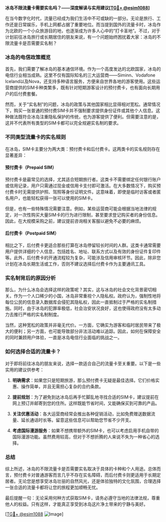 **冰岛不限流量卡需要实名吗？——深度解读与实用建议[[TG💪+ @esim1088](https://t.me/s/esim1088)]**

在当今数字化时代，流量已经成为我们生活中不可或缺的一部分。无论是旅行、工作还是日常娱乐，手机上网都占据了重要地位。而当提到国外的流量卡时，冰岛作为北欧的一个小众旅游目的地，也逐渐成为许多人心中的“打卡圣地”。不过，对于计划前往冰岛旅行或长期居住的朋友来说，有一个问题始终困扰着大家：冰岛的不限流量卡是否需要实名制？

### 冰岛的电信政策概览

首先，我们需要了解冰岛的基本通信环境。作为一个高度发达的北欧国家，冰岛的电信行业相当成熟。这里不仅有国际知名的三大运营商——Siminn、Vodafone Iceland以及Nova，还支持多种语言服务，方便来自世界各地的游客使用。这些运营商提供的SIM卡种类繁多，既有针对短期游客设计的预付费卡，也有面向长期用户的后付费套餐。

然而，关于“实名制”的问题，冰岛的政策与其他国家相比显得相对宽松。通常情况下，购买一张普通的预付费SIM卡并不强制要求提供身份证件或其他个人信息。这种做法既符合冰岛注重隐私保护的传统，也为游客提供了便利。但需要注意的是，这并不代表所有类型的SIM卡都可以完全规避实名制的要求。

### 不同类型流量卡的实名规则

在冰岛，SIM卡主要分为两大类：预付费卡和后付费卡。这两类卡的实名规则存在显著差异：

#### 预付费卡（Prepaid SIM）
预付费卡是最常见的选择，尤其适合短期旅行者。这类卡不需要绑定任何银行账户或信用记录，用户只需通过现金或信用卡支付即可激活。在大多数情况下，购买预付费卡时无需提供护照、驾照等身份证明文件。这意味着，即使是临时访客或者匿名用户，也能轻松获得一张可以使用的SIM卡。

但是，也有一些特殊情况需要注意。例如，某些运营商可能会根据当地法律的规定，对一次性购买大量SIM卡的行为进行限制，甚至要求登记购买者的身份信息。因此，在大规模采购之前，建议提前咨询相关客服以避免不必要的麻烦。

#### 后付费卡（Postpaid SIM）
相比之下，后付费卡更适合那些打算在冰岛停留较长时间的人群。这类卡通常需要用户提供详细的个人信息，包括姓名、地址、联系方式以及有效的身份证件复印件等。此外，后付费卡的开通流程较为复杂，可能涉及信用审核环节。因此，除非您计划在冰岛长期生活或工作，否则不建议选择后付费卡作为主要通讯工具。

### 实名制背后的原因分析

那么，为什么冰岛会选择这样的政策呢？其实，这与冰岛的社会文化背景密切相关。作为一个人口稀少的小国，冰岛非常重视个人隐私权。政府认为，强制性地将每位公民的信息录入数据库会侵犯其隐私权，因此一直抵制过于严格的实名制措施。同时，由于冰岛的犯罪率极低，社会治安状况良好，这也使得政府没有太多动力去推行严格的实名制制度。

当然，这种宽松的政策并非毫无代价。一方面，它确实为游客和临时居民带来了极大的便利；另一方面，也可能导致部分非法活动难以追踪。因此，如何在保障安全的同时兼顾用户体验，一直是冰岛电信行业面临的挑战之一。

### 如何选择合适的流量卡？

对于即将前往冰岛的朋友来说，选择一款适合自己的流量卡至关重要。以下是一些实用的建议供参考：

1. **明确需求**：如果您只是短期旅游，那么预付费卡无疑是最佳选择。它们价格实惠、操作简单，并且无需担心复杂的合约条款。
   
2. **提前规划**：为了避免到达冰岛后再手忙脚乱地寻找合适的SIM卡，建议提前在网上预订并邮寄到您的住所。这样既能节省时间，又能确保买到可靠的产品。

3. **关注优惠活动**：各大运营商经常会推出各种促销活动，比如免费赠送数据流量、延长通话时长等。留意这些信息可以帮助您节省不少开支。

4. **考虑国际漫游服务**：如果不想携带额外的SIM卡，也可以考虑启用手机自带的国际漫游功能。虽然费用较高，但对于不想折腾的人来说不失为一种省心的选择。

### 总结

综上所述，冰岛的不限流量卡是否需要实名取决于具体的卡种和个人用途。总体而言，预付费卡对普通游客而言几乎不存在实名障碍，而后付费卡则更适用于长期定居者。无论您是想享受冰岛壮丽的自然风光，还是体验独特的文化氛围，合理选择一张合适的流量卡都将让您的旅程更加顺畅无忧。

最后提醒一句：无论采用何种方式获取SIM卡，请务必遵守当地的法律法规，尊重他人的权益。只有这样，才能真正享受到冰岛这片净土带来的宁静与美好。

[[TG💪+ @esim1088](https://t.me/s/esim1088) ![Image](https://i.postimg.cc/4NQfJmqS/Snipaste-2025-05-13-00-14-12.png)]